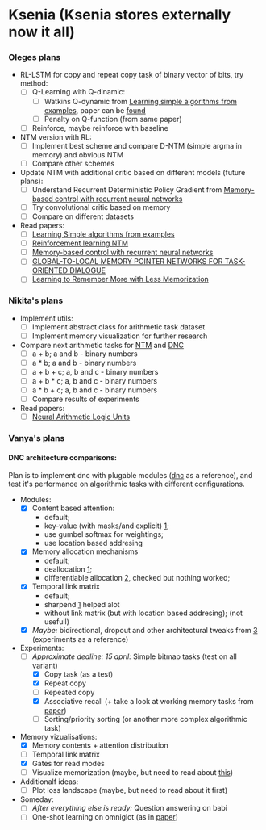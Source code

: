 # Ksenia (Ksenia stores externally now it all)

### Oleges plans
* RL-LSTM for copy and repeat copy task of binary vector of bits, try method:
   - [ ] Q-Learning with Q-dinamic:
     - [ ] Watkins Q-dynamic from [Learning simple algorithms from examples](https://github.com/wojzaremba/algorithm-learning), paper can be [found](https://arxiv.org/abs/1511.07275)
     - [ ] Penalty on Q-function (from same paper)
   - [ ] Reinforce, maybe reinforce with baseline

* NTM version with RL:
   - [ ] Implement best scheme and compare D-NTM (simple argma in memory) and obvious NTM
   - [ ] Compare other schemes

* Update NTM with additional critic based on different models (future plans):
   - [ ] Understand Recurrent Deterministic Policy Gradient from [Memory-based control with recurrent neural networks](https://paperswithcode.com/paper/memory-based-control-with-recurrent-neural)
   - [ ] Try convolutional critic based on memory
   - [ ] Compare on different datasets

* Read papers:
  - [ ] [Learning Simple algorithms from examples](https://arxiv.org/pdf/1511.07275.pdf)
  - [ ] [Reinforcement learning NTM](https://arxiv.org/pdf/1505.00521.pdf)
  - [ ] [Memory-based control with recurrent neural networks](https://paperswithcode.com/paper/memory-based-control-with-recurrent-neural)
  - [ ] [GLOBAL-TO-LOCAL MEMORY POINTER NETWORKS FOR TASK-ORIENTED DIALOGUE](https://arxiv.org/pdf/1901.04713v1.pdf)
  - [ ] [Learning to Remember More with Less Memorization](https://arxiv.org/pdf/1901.01347.pdf)

### Nikita's plans
* Implement utils:
  - [ ] Implement abstract class for arithmetic task dataset
  - [ ] Implement memory visualization for further research
* Compare next arithmetic tasks for [NTM](https://arxiv.org/abs/1410.5401) and [DNC](https://www.nature.com/articles/nature20101)
  - [ ] a + b; a and b - binary numbers
  - [ ] a * b; a and b - binary numbers
  - [ ] a + b + c; a, b and c - binary numbers
  - [ ] a + b * c; a, b and c - binary numbers
  - [ ] a * b + c; a, b and c - binary numbers
  - [ ] Compare results of experiments
* Read papers:
  - [ ] [Neural Arithmetic Logic Units](https://arxiv.org/abs/1808.00508)

### Vanya's plans
#### DNC architecture comparisons:
Plan is to implement dnc with plugable modules
([dnc](https://github.com/xdever/dnc) as a reference), and test it's
performance on algorithmic tasks with different configurations.

* Modules:
  - [x] Content based attention:
    - default;
    - key-value (with masks/and explicit) [1](https://openreview.net/pdf?id=HyGEM3C9KQ);
    - use gumbel softmax for weightings;
    - use location based addresing
  - [x] Memory allocation mechanisms
    - default;
    - deallocation [1](https://openreview.net/pdf?id=HyGEM3C9KQ);
    - differentiable allocation [2](https://ttic.uchicago.edu/~klivescu/MLSLP2017/MLSLP2017_ben-ari.pdf), checked but nothing worked; 
  - [x] Temporal link matrix
    - default;
    - sharpend [1](https://openreview.net/pdf?id=HyGEM3C9KQ) helped alot
    - without link matrix (but with location based addresing); (not usefull)
  - [x] *Maybe:* bidirectional, dropout and other architectural tweaks from [3](https://arxiv.org/pdf/1807.02658.pdf) (experiments as a reference)
* Experiments:
  - [ ] *Approximate dedline: 15 april:* Simple bitmap tasks (test on all variant)
    - [x] Copy task (as a test)
    - [x] Repeat copy
    - [ ] Repeated copy
    - [x] Associative recall (+ take a look at working memory tasks from [paper](https://arxiv.org/pdf/1809.11087v1.pdf))
    - [ ] Sorting/priority sorting (or another more complex algorithmic task)
* Memory vizualisations:
  - [x] Memory contents + attention distribution
  - [ ] Temporal link matrix
  - [x] Gates for read modes
  - [ ] Visualize memorization (maybe, but need to read about [this](https://distill.pub/2019/memorization-in-rnns/))
* Additionalf ideas:
  - [ ] Plot loss landscape (maybe, but need to read about it first)
* Someday:
  - [ ] *After everything else is ready:* Question answering on babi
  - [ ] One-shot learning on omniglot (as in
        [paper](https://deepmind.com/research/publications/one-shot-learning-memory-augmented-neural-networks/))
